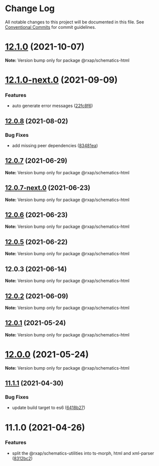 # Change Log

All notable changes to this project will be documented in this file.
See [Conventional Commits](https://conventionalcommits.org) for commit guidelines.

# [12.1.0](https://gitlab.com/rxap/packages/compare/@rxap/schematics-html@12.1.0-next.0...@rxap/schematics-html@12.1.0) (2021-10-07)

**Note:** Version bump only for package @rxap/schematics-html





# [12.1.0-next.0](https://gitlab.com/rxap/packages/compare/@rxap/schematics-html@12.0.8...@rxap/schematics-html@12.1.0-next.0) (2021-09-09)


### Features

* auto generate error messages ([22fc8f6](https://gitlab.com/rxap/packages/commit/22fc8f6402335dcd3ef6af079f6af42d6670e189))





## [12.0.8](https://gitlab.com/rxap/packages/compare/@rxap/schematics-html@12.0.7...@rxap/schematics-html@12.0.8) (2021-08-02)


### Bug Fixes

* add missing peer dependencies ([83481ea](https://gitlab.com/rxap/packages/commit/83481eafb7912aef4e9574abc416edfd5f025898))





## [12.0.7](https://gitlab.com/rxap/packages/compare/@rxap/schematics-html@12.0.7-next.0...@rxap/schematics-html@12.0.7) (2021-06-29)

**Note:** Version bump only for package @rxap/schematics-html





## [12.0.7-next.0](https://gitlab.com/rxap/packages/compare/@rxap/schematics-html@12.0.6...@rxap/schematics-html@12.0.7-next.0) (2021-06-23)

**Note:** Version bump only for package @rxap/schematics-html





## [12.0.6](https://gitlab.com/rxap/packages/compare/@rxap/schematics-html@12.0.5...@rxap/schematics-html@12.0.6) (2021-06-23)

**Note:** Version bump only for package @rxap/schematics-html





## [12.0.5](https://gitlab.com/rxap/packages/compare/@rxap/schematics-html@12.0.3...@rxap/schematics-html@12.0.5) (2021-06-22)

**Note:** Version bump only for package @rxap/schematics-html





## 12.0.3 (2021-06-14)

**Note:** Version bump only for package @rxap/schematics-html





## [12.0.2](https://gitlab.com/rxap/packages/compare/@rxap/schematics-html@11.1.2...@rxap/schematics-html@12.0.2) (2021-06-09)

**Note:** Version bump only for package @rxap/schematics-html





## [12.0.1](https://gitlab.com/rxap/packages/compare/@rxap/schematics-html@12.0.0...@rxap/schematics-html@12.0.1) (2021-05-24)

**Note:** Version bump only for package @rxap/schematics-html





# [12.0.0](https://gitlab.com/rxap/packages/compare/@rxap/schematics-html@11.1.1...@rxap/schematics-html@12.0.0) (2021-05-24)

**Note:** Version bump only for package @rxap/schematics-html





## [11.1.1](https://gitlab.com/rxap/packages/compare/@rxap/schematics-html@11.1.0...@rxap/schematics-html@11.1.1) (2021-04-30)


### Bug Fixes

* update build target to es6 ([6418b27](https://gitlab.com/rxap/packages/commit/6418b27af301db0c794bb584504d786ad20cfe8c))





# 11.1.0 (2021-04-26)


### Features

* split the @rxap/schematics-utilities into ts-morph, html and xml-parser ([8312bc2](https://gitlab.com/rxap/packages/commit/8312bc2c11d1b15e57185726b62d3b80acf135f9))

